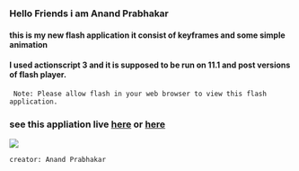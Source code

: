 ### Hello Friends i am Anand Prabhakar 
#### this is my new flash application it consist of keyframes and some simple animation 
#### I used actionscript 3 and it is supposed to be run on 11.1 and post versions of flash player.
``` Note: Please allow flash in your web browser to view this flash application.```
### see this appliation live [here](https://git.io/fj17o) or [here](https://anandprabhakar0507.github.io/my-Third-flash-application/)

![](https://github.com/anandprabhakar0507/my-Third-flash-application/blob/master/project3.gif)

``` creator: Anand Prabhakar ```
